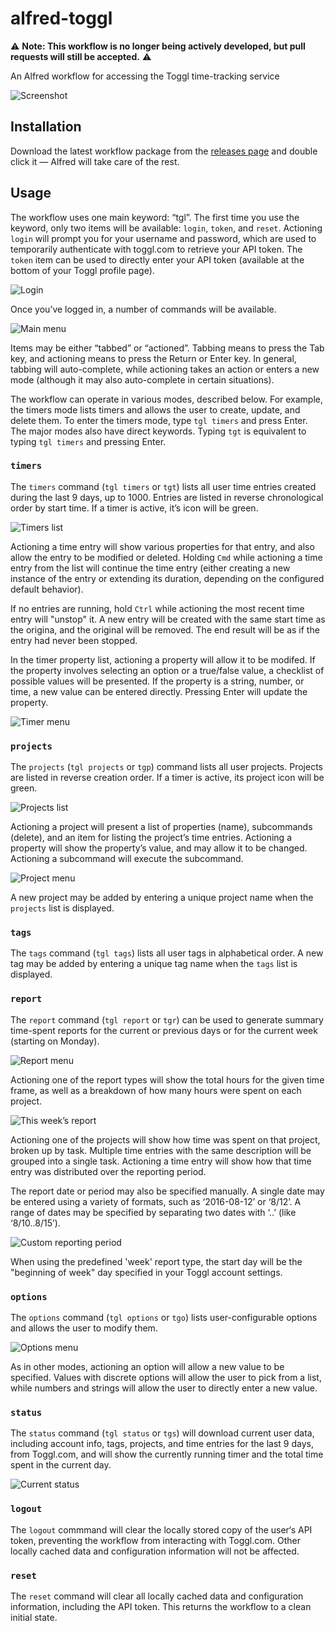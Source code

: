 alfred-toggl
============

⚠️ **Note: This workflow is no longer being actively developed, but pull requests will still be accepted.** ⚠️

An Alfred workflow for accessing the Toggl time-tracking service

![Screenshot](doc/report_dates.png?raw=true)

Installation
------------

Download the latest workflow package from the [releases page](https://github.com/jason0x43/alfred-toggl/releases) and double click it — Alfred will take care of the rest.

Usage
-----

The workflow uses one main keyword: “tgl”. The first time you use the keyword, only two items will be available: `login`, `token`, and `reset`. Actioning `login` will prompt you for your username and password, which are used to temporarily authenticate with toggl.com to retrieve your API token. The `token` item can be used to directly enter your API token (available at the bottom of your Toggl profile page).

![Login](doc/tgl_logged_out.png?raw=true)

Once you’ve logged in, a number of commands will be available.

![Main menu](doc/tgl_logged_in.png?raw=true)

Items may be either “tabbed” or “actioned”. Tabbing means to press the Tab key, and actioning means to press the Return or Enter key. In general, tabbing will auto-complete, while actioning takes an action or enters a new mode (although it may also auto-complete in certain situations).

The workflow can operate in various modes, described below. For example, the timers mode lists timers and allows the user to create, update, and delete them. To enter the timers mode, type `tgl timers` and press Enter. The major modes also have direct keywords. Typing `tgt` is equivalent to typing `tgl timers` and pressing Enter.

### `timers`

The `timers` command (`tgl timers` or `tgt`) lists all user time entries created during the last 9 days, up to 1000. Entries are listed in reverse chronological order by start time. If a timer is active, it’s icon will be green.

![Timers list](doc/timers.png?raw=true)

Actioning a time entry will show various properties for that entry, and also allow the entry to be modified or deleted. Holding `Cmd` while actioning a time entry from the list will continue the time entry (either creating a new instance of the entry or extending its duration, depending on the configured default behavior).

If no entries are running, hold `Ctrl` while actioning the most recent time entry will "unstop" it. A new entry will be created with the same start time as the origina, and the original will be removed. The end result will be as if the entry had never been stopped.

In the timer property list, actioning a property will allow it to be modifed. If the property involves selecting an option or a true/false value, a checklist of possible values will be presented. If the property is a string, number, or time, a new value can be entered directly. Pressing Enter will update the property.

![Timer menu](doc/timer_properties.png?raw=true)

### `projects`

The `projects` (`tgl projects` or `tgp`) command lists all user projects. Projects are listed in reverse creation order. If a timer is active, its project icon will be green.

![Projects list](doc/projects.png?raw=true)

Actioning a project will present a list of properties (name), subcommands (delete), and an item for listing the project’s time entries. Actioning a property will show the property’s value, and may allow it to be changed. Actioning a subcommand will execute the subcommand.

![Project menu](doc/project_properties.png?raw=true)

A new project may be added by entering a unique project name when the `projects` list is displayed.

### `tags`

The `tags` command (`tgl tags`) lists all user tags in alphabetical order. A new tag may be added by entering a unique tag name when the `tags` list is displayed.

### `report`

The `report` command (`tgl report` or `tgr`) can be used to generate summary time-spent reports for the current or previous days or for the current week (starting on Monday). 

![Report menu](doc/report_list.png?raw=true)

Actioning one of the report types will show the total hours for the given time frame, as well as a breakdown of how many hours were spent on each project.

![This week’s report](doc/report_week.png?raw=true)

Actioning one of the projects will show how time was spent on that project, broken up by task. Multiple time entries with the same description will be grouped into a single task. Actioning a time entry will show how that time entry was distributed over the reporting period.

The report date or period may also be specified manually. A single date may be entered using a variety of formats, such as ‘2016-08-12’ or ‘8/12’. A range of dates may be specified by separating two dates with ‘..’ (like ‘8/10..8/15’).

![Custom reporting period](doc/report_manual.png?raw=true)

When using the predefined 'week' report type, the start day will be the "beginning of week" day specified in your Toggl account settings.

### `options`

The `options` command (`tgl options` or `tgo`) lists user-configurable options and allows the user to modify them.

![Options menu](doc/options.png?raw=true)

As in other modes, actioning an option will allow a new value to be specified. Values with discrete options will allow the user to pick from a list, while numbers and strings will allow the user to directly enter a new value.

### `status`

The `status` command (`tgl status` or `tgs`) will download current user data, including account info, tags, projects, and time entries for the last 9 days, from Toggl.com, and will show the currently running timer and the total time spent in the current day.

![Current status](doc/status.png?raw=true)

### `logout`

The `logout` commmand will clear the locally stored copy of the user‘s API token, preventing the workflow from interacting with Toggl.com. Other locally cached data and configuration information will not be affected.

### `reset`

The `reset` command will clear all locally cached data and configuration information, including the API token. This returns the workflow to a clean initial state.
